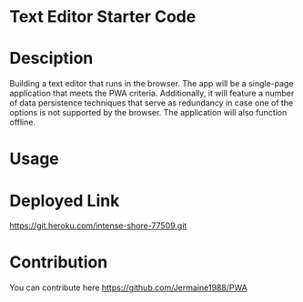 # Text Editor Starter Code
# Desciption
Building a text editor that runs in the browser. The app will be a single-page application that meets the PWA criteria. Additionally, it will feature a number of data persistence techniques that serve as redundancy in case one of the options is not supported by the browser. The application will also function offline.
# Usage
# Deployed Link
https://git.heroku.com/intense-shore-77509.git

# Contribution
You can contribute here https://github.com/Jermaine1988/PWA